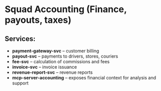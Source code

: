 # Squad Accounting (Finance, payouts, taxes)

## Services:
- **payment-gateway-svc** – customer billing
- **payout-svc** – payments to drivers, stores, couriers
- **fee-svc** – calculation of commissions and fees
- **invoice-svc** – invoice issuance
- **revenue-report-svc** – revenue reports
- **mcp-server-accounting** – exposes financial context for analysis and support